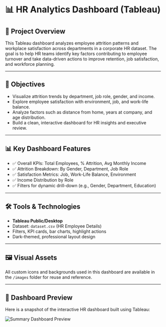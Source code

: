 # 📊 HR Analytics Dashboard (Tableau)

## 🧾 Project Overview
This Tableau dashboard analyzes employee attrition patterns and workplace satisfaction across departments in a corporate HR dataset. The goal is to help HR teams identify key factors contributing to employee turnover and take data-driven actions to improve retention, job satisfaction, and workforce planning.

---

## 🎯 Objectives
- Visualize attrition trends by department, job role, gender, and income.
- Explore employee satisfaction with environment, job, and work-life balance.
- Analyze factors such as distance from home, years at company, and age distribution.
- Build a clean, interactive dashboard for HR insights and executive review.

---

## 📊 Key Dashboard Features
- ✅ Overall KPIs: Total Employees, % Attrition, Avg Monthly Income
- ✅ Attrition Breakdown: By Gender, Department, Job Role
- ✅ Satisfaction Metrics: Job, Work-Life Balance, Environment
- ✅ Income Distribution by Role
- ✅ Filters for dynamic drill-down (e.g., Gender, Department, Education)

---

## 🛠 Tools & Technologies
- **Tableau Public/Desktop**
- Dataset: `dataset.csv` (HR Employee Details)
- Filters, KPI cards, bar charts, highlight actions
- Dark-themed, professional layout design

---

## 🖼 Visual Assets
All custom icons and backgrounds used in this dashboard are available in the `/images` folder for reuse and reference.

---

## 📸 Dashboard Preview

Here is a snapshot of the interactive HR dashboard built using Tableau:

![Summary Dashboard Preview]()
